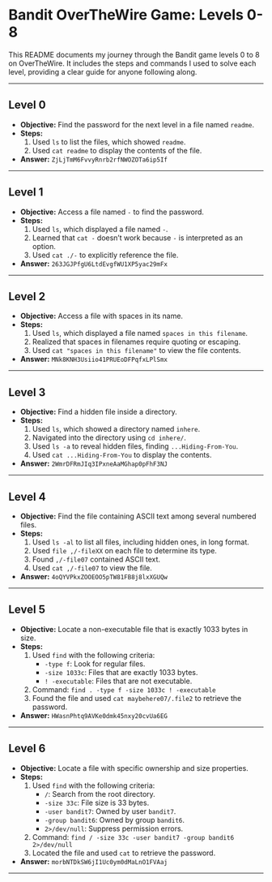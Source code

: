 # Bandit OverTheWire Game: Levels 0-8

This README documents my journey through the Bandit game levels 0 to 8 on OverTheWire. It includes the steps and commands I used to solve each level, providing a clear guide for anyone following along.

---

## Level 0
- **Objective:** Find the password for the next level in a file named `readme`.
- **Steps:**
  1. Used `ls` to list the files, which showed `readme`.
  2. Used `cat readme` to display the contents of the file.
- **Answer:** `ZjLjTmM6FvvyRnrb2rfNWOZOTa6ip5If`

---

## Level 1
- **Objective:** Access a file named `-` to find the password.
- **Steps:**
  1. Used `ls`, which displayed a file named `-`.
  2. Learned that `cat -` doesn’t work because `-` is interpreted as an option.
  3. Used `cat ./-` to explicitly reference the file.
- **Answer:** `263JGJPfgU6LtdEvgfWU1XP5yac29mFx`

---

## Level 2
- **Objective:** Access a file with spaces in its name.
- **Steps:**
  1. Used `ls`, which displayed a file named `spaces in this filename`.
  2. Realized that spaces in filenames require quoting or escaping.
  3. Used `cat "spaces in this filename"` to view the file contents.
- **Answer:** `MNk8KNH3Usiio41PRUEoDFPqfxLPlSmx`

---

## Level 3
- **Objective:** Find a hidden file inside a directory.
- **Steps:**
  1. Used `ls`, which showed a directory named `inhere`.
  2. Navigated into the directory using `cd inhere/`.
  3. Used `ls -a` to reveal hidden files, finding `...Hiding-From-You`.
  4. Used `cat ...Hiding-From-You` to display the contents.
- **Answer:** `2WmrDFRmJIq3IPxneAaMGhap0pFhF3NJ`

---

## Level 4
- **Objective:** Find the file containing ASCII text among several numbered files.
- **Steps:**
  1. Used `ls -al` to list all files, including hidden ones, in long format.
  2. Used `file ,/-fileXX` on each file to determine its type.
  3. Found `,/-file07` contained ASCII text.
  4. Used `cat ,/-file07` to view the file.
- **Answer:** `4oQYVPkxZOOEOO5pTW81FB8j8lxXGUQw`

---

## Level 5
- **Objective:** Locate a non-executable file that is exactly 1033 bytes in size.
- **Steps:**
  1. Used `find` with the following criteria:
     - `-type f`: Look for regular files.
     - `-size 1033c`: Files that are exactly 1033 bytes.
     - `! -executable`: Files that are not executable.
  2. Command: `find . -type f -size 1033c ! -executable`
  3. Found the file and used `cat maybehere07/.file2` to retrieve the password.
- **Answer:** `HWasnPhtq9AVKe0dmk45nxy20cvUa6EG`

---

## Level 6
- **Objective:** Locate a file with specific ownership and size properties.
- **Steps:**
  1. Used `find` with the following criteria:
     - `/`: Search from the root directory.
     - `-size 33c`: File size is 33 bytes.
     - `-user bandit7`: Owned by user `bandit7`.
     - `-group bandit6`: Owned by group `bandit6`.
     - `2>/dev/null`: Suppress permission errors.
  2. Command: `find / -size 33c -user bandit7 -group bandit6 2>/dev/null`
  3. Located the file and used `cat` to retrieve the password.
- **Answer:** `morbNTDkSW6jI1Uc0ym0dMaLnO1FVAaj`

---


